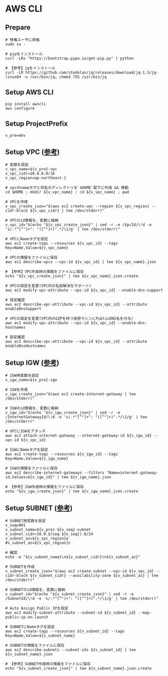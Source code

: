# AWS CLI

## Prepare
    # 特権ユーザに昇格
    sudo su -
    
    # pipをインストール
    curl -LRs "https://bootstrap.pypa.io/get-pip.py" | python
    
    # 【参考】jqをインストール
    curl -LR https://github.com/stedolan/jq/releases/download/jq-1.5/jq-linux64 -o /usr/bin/jq; chmod 755 /usr/bin/jq


## Setup AWS CLI
    pip install awscli
    aws configure


## Setup ProjectPrefix
    v_pre=dev

## Setup VPC ([参考](http://www.simpline.co.jp/tech/?p=267))

    # 変数を設定
    v_vpc_name=${v_pre}-vpc
    v_vpc_cidr=10.0.0.0/16
    v_vpc_region=ap-northeast-1
    
    # vpcのnameタグと同名のディレクトリを`$HOME`配下に作成 && 移動
    cd $HOME ; mkdir ${v_vpc_name} ; cd ${v_vpc_name} ; pwd
    
    # VPCを作成
    v_vpc_create_json="$(aws ec2 create-vpc --region ${v_vpc_region} --cidr-block ${v_vpc_cidr} | tee /dev/stderr)"
    
    # VPCのid情報を、変数に格納
    v_vpc_id="$(echo "${v_vpc_create_json}" | sed -r -e /VpcId/\!d -e 's/.*"[^"]+": "([^"]+)".*/\1/g' | tee /dev/stderr)"
    
    # VPCにNameタグを設定
    aws ec2 create-tags --resources ${v_vpc_id} --tags Key=Name,Value=${v_vpc_name}
    
    # VPCの情報をファイルに保存
    aws ec2 describe-vpcs --vpc-id ${v_vpc_id} | tee ${v_vpc_name}.json
    
    # 【参考】VPC作成時の情報をファイルに保存
    echo "${v_vpc_create_json}" | tee ${v_vpc_name}.json.create
    
    # VPCの設定を変更(VPC内の名前解決をサポート)
    aws ec2 modify-vpc-attribute --vpc-id ${v_vpc_id} --enable-dns-support
    
    # 設定確認
    aws ec2 describe-vpc-attribute --vpc-id ${v_vpc_id} --attribute enableDnsSupport
    
    # VPCの設定を変更(VPC内のGIPを持つ仮想マシンにPublicDNS名を付与)
    aws ec2 modify-vpc-attribute --vpc-id ${v_vpc_id} --enable-dns-hostnames
    
    # 設定確認
    aws ec2 describe-vpc-attribute --vpc-id ${v_vpc_id} --attribute enableDnsHostnames


## Setup IGW ([参考](http://www.simpline.co.jp/tech/?p=267))

    # IGW用変数を設定
    v_igw_name=${v_pre}-igw
    
    # IGWを作成
    v_igw_create_json="$(aws ec2 create-internet-gateway | tee /dev/stderr)"
    
    # IGWのid情報を、変数に格納
    v_igw_id="$(echo "${v_igw_create_json}" | sed -r -e /InternetGatewayId/\!d -e 's/.*"[^"]+": "([^"]+)".*/\1/g' | tee /dev/stderr)"
    
    # VPCにIGWをアタッチ
    aws ec2 attach-internet-gateway --internet-gateway-id ${v_igw_id} --vpc-id ${v_vpc_id}
    
    # IGWにNameタグを設定
    aws ec2 create-tags --resources ${v_igw_id} --tags Key=Name,Value=${v_igw_name}
    
    # IGWの情報をファイルに保存
    aws ec2 describe-internet-gateways --filters "Name=internet-gateway-id,Values=${v_igw_id}" | tee ${v_igw_name}.json
    
    # 【参考】IGW作成時の情報をファイルに保存
    echo "${v_igw_create_json}" | tee ${v_igw_name}.json.create


## Setup SUBNET ([参考](http://www.simpline.co.jp/tech/?p=267))

    # SUBNET用変数を設定
    v_seq=001
    v_subnet_name=${v_pre}-${v_seq}-subnet
    v_subnet_cidr=10.0.$(seq ${v_seq}).0/24
    v_subnet_az=${v_vpc_region}a
    #v_subnet_az=${v_vpc_region}c
    
    # 確認
    echo -e "${v_subnet_name}\n${v_subnet_cidr}\n${v_subnet_az}"
    
    # SUBNETを作成
    v_subnet_create_json="$(aws ec2 create-subnet --vpc-id ${v_vpc_id} --cidr-block ${v_subnet_cidr} --availability-zone ${v_subnet_az} | tee /dev/stderr)"
    
    # SUBNETのid情報を、変数に格納
    v_subnet_id="$(echo "${v_subnet_create_json}" | sed -r -e /SubnetId/\!d -e 's/.*"[^"]+": "([^"]+)".*/\1/g' | tee /dev/stderr)"
    
    # Auto Assign Public IPを設定
    aws ec2 modify-subnet-attribute --subnet-id ${v_subnet_id} --map-public-ip-on-launch
    
    # SUBNETにNameタグを設定
    aws ec2 create-tags --resources ${v_subnet_id} --tags Key=Name,Value=${v_subnet_name}
    
    # SUBNETの情報をファイルに保存
    aws ec2 describe-subnets --subnet-ids ${v_subnet_id} | tee ${v_subnet_name}.json
    
    # 【参考】SUBNET作成時の情報をファイルに保存
    echo "${v_subnet_create_json}" | tee ${v_subnet_name}.json.create




